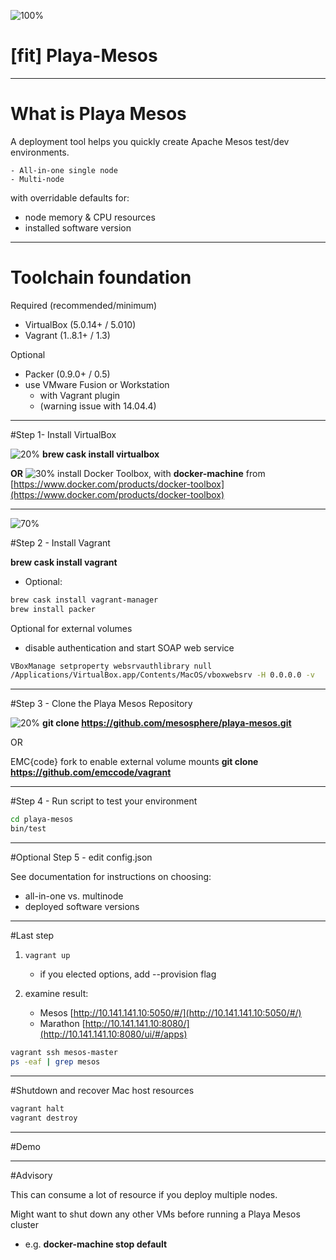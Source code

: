 ![100%](https://upload.wikimedia.org/wikipedia/en/0/0d/Apache-Mesos-logo.jpg)
 
# [fit] Playa-Mesos

---

# What is Playa Mesos

A deployment tool helps you quickly create Apache Mesos test/dev environments.

    - All-in-one single node
    - Multi-node

with overridable defaults for:
- node memory & CPU resources
- installed software version

---

# Toolchain foundation
 
Required (recommended/minimum)
- VirtualBox (5.0.14+ / 5.010) 
- Vagrant (1..8.1+ / 1.3)

Optional
- Packer (0.9.0+ / 0.5)
- use VMware Fusion or Workstation 
    - with Vagrant plugin
    - (warning issue with 14.04.4)

---

#Step 1- Install VirtualBox

 ![20%](https://upload.wikimedia.org/wikipedia/commons/d/d5/Virtualbox_logo.png)
**brew cask install virtualbox**

**OR**
 ![30%](https://www.docker.com/sites/default/files/docker_toolbox_banner_icon.png)
install Docker Toolbox, with **docker-machine** from [https://www.docker.com/products/docker-toolbox](https://www.docker.com/products/docker-toolbox)

---

 ![70%](https://upload.wikimedia.org/wikipedia/commons/8/87/Vagrant.png)
 
#Step 2 - Install Vagrant

**brew cask install vagrant**

- Optional:

```bash
brew cask install vagrant-manager
brew install packer
```

Optional for external volumes 
- disable authentication and start SOAP web service

```bash
VBoxManage setproperty websrvauthlibrary null
/Applications/VirtualBox.app/Contents/MacOS/vboxwebsrv -H 0.0.0.0 -v
```

---

#Step 3 - Clone the Playa Mesos Repository

![20%](https://p4.zdassets.com/hc/settings_assets/558139/200117215/O4fX0WytFgMoaT6qIVasMg-Mesosphere_Logo_-_Horizontal_Lockup__RGB__Jumbo_.png)
**git clone https://github.com/mesosphere/playa-mesos.git**

OR

EMC{code} fork to enable external volume mounts
**git clone https://github.com/emccode/vagrant**

---

#Step 4 - Run script to test your environment

```bash
cd playa-mesos
bin/test
```

---

#Optional Step 5 - edit config.json

See documentation for instructions on choosing:

- all-in-one vs. multinode
- deployed software versions 

---

#Last step 

1. `vagrant up`
    -  if you elected options, add --provision flag

2. examine result:
    - Mesos [http://10.141.141.10:5050/#/](http://10.141.141.10:5050/#/)
    - Marathon [http://10.141.141.10:8080/](http://10.141.141.10:8080/ui/#/apps)

```bash
vagrant ssh mesos-master
ps -eaf | grep mesos
```

---

#Shutdown and recover Mac host resources

```bash
vagrant halt
vagrant destroy
```

---

#Demo
 
 ---
 
#Advisory

This can consume a lot of resource if you deploy multiple nodes.

Might want to shut down any other VMs before running a Playa Mesos cluster
- e.g. **docker-machine stop default** 
 